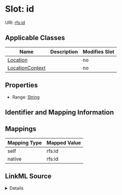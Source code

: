 

# Slot: id



URI: [rfs:id](https://framework.regen.network/schema/id)



<!-- no inheritance hierarchy -->





## Applicable Classes

| Name | Description | Modifies Slot |
| --- | --- | --- |
| [Location](Location.md) |  |  no  |
| [LocationContext](LocationContext.md) |  |  no  |







## Properties

* Range: [String](String.md)





## Identifier and Mapping Information








## Mappings

| Mapping Type | Mapped Value |
| ---  | ---  |
| self | rfs:id |
| native | rfs:id |




## LinkML Source

<details>
```yaml
name: id
alias: id
domain_of:
- Location
- LocationContext
range: string

```
</details>